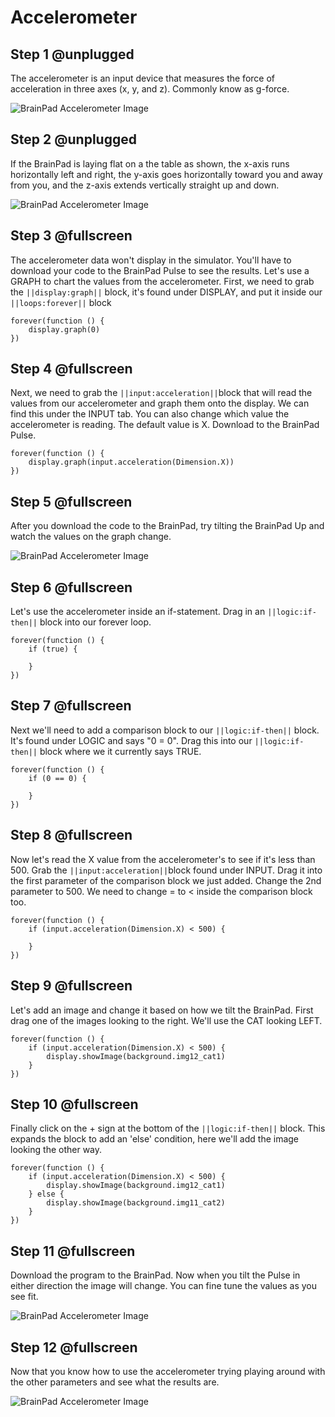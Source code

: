 # Accelerometer

## Step 1 @unplugged

The accelerometer is an input device that measures the force of acceleration in three axes (x, y, and z). Commonly know as g-force. 

![BrainPad Accelerometer Image](../static/images/accelerometer.jpg)

## Step 2 @unplugged

If the BrainPad is laying flat on a the table as shown, the x-axis runs horizontally left and right, the y-axis goes horizontally toward you and away from you, and the z-axis extends vertically straight up and down.

![BrainPad Accelerometer Image](../static/images/axis.jpg)

## Step 3 @fullscreen

The accelerometer data won't display in the simulator. You'll have to download your code to the BrainPad Pulse to see the results. Let's use a GRAPH to chart the values from the accelerometer. First, we need to grab the ``||display:graph||`` block, it's found under DISPLAY, and put it inside our ``||loops:forever||`` block

```blocks
forever(function () {
    display.graph(0)
})   
```

## Step 4 @fullscreen

Next, we need to grab the ``||input:acceleration||``block that will read the values from our accelerometer and graph them onto the display. We can find this under the INPUT tab. You can also change which value the accelerometer is reading. The default value is X. Download to the BrainPad Pulse.

```blocks
forever(function () {
    display.graph(input.acceleration(Dimension.X))
})
```

## Step 5 @fullscreen

After you download the code to the BrainPad, try tilting the BrainPad Up and watch the values on the graph change.

![BrainPad Accelerometer Image](../static/images/accel_sim_demo.gif)

## Step 6 @fullscreen

Let's use the accelerometer inside an if-statement. Drag in an ``||logic:if-then||`` block into our forever loop. 

```blocks
forever(function () {
    if (true) {
    	
    }
})
```

## Step 7 @fullscreen

Next we'll need to add a comparison block to our ``||logic:if-then||`` block. It's found under LOGIC and says "0 = 0". Drag this into our ``||logic:if-then||`` block where we it currently says TRUE.

```blocks
forever(function () {
    if (0 == 0) {
    	
    }
})
```

## Step 8 @fullscreen

Now let's read the X value from the accelerometer's to see if it's less than 500. Grab the ``||input:acceleration||``block found under INPUT. Drag it into the first parameter of the comparison block we just added. Change the 2nd parameter to 500. We need to change = to < inside the comparison block too. 

```blocks
forever(function () {
    if (input.acceleration(Dimension.X) < 500) {
    	
    }
})
```

## Step 9 @fullscreen

Let's add an image and change it based on how we tilt the BrainPad. First drag one of the images looking to the right. We'll use the CAT looking LEFT.

```blocks
forever(function () {
    if (input.acceleration(Dimension.X) < 500) {
        display.showImage(background.img12_cat1)
    }
})
```

## Step 10 @fullscreen

Finally click on the + sign at the bottom of the ``||logic:if-then||`` block. This expands the block to add an 'else' condition, here we'll add the image looking the other way. 

```blocks
forever(function () {
    if (input.acceleration(Dimension.X) < 500) {
        display.showImage(background.img12_cat1)
    } else {
        display.showImage(background.img11_cat2)
    }
})
```

## Step 11 @fullscreen

Download the program to the BrainPad. Now when you tilt the Pulse in either direction the image will change. You can fine tune the values as you see fit.  

![BrainPad Accelerometer Image](../static/images/cats_eyes_accel.gif)

## Step 12 @fullscreen

Now that you know how to use the accelerometer trying playing around with the other parameters and see what the results are. 

![BrainPad Accelerometer Image](../static/images/accelerometer.jpg)